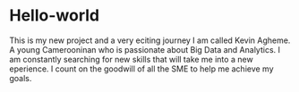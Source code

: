 # Hello-world
This is my new project and a very eciting journey
I am called Kevin Agheme. A young Camerooninan who is passionate about Big Data and Analytics. I am constantly searching for new skills that will take me into a new eperience. I count on the goodwill of all the SME to help me achieve my goals.
